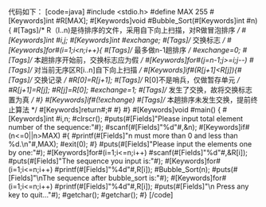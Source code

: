 代码如下：
[code=java]
#include <stdio.h>
#define MAX 255
#[Keywords]int #R[MAX];
#[Keywords]void #Bubble_Sort(#[Keywords]int #n)
{ #[Tags]/* R（l..n)是待排序的文件，采用自下向上扫描，对R做冒泡排序 */
     #[Keywords]int #i,j;
     #[Keywords]int #exchange; #[Tags]/* 交换标志 */
     #[Keywords]for#(i=1;i<n;i++){ #[Tags]/* 最多做n-1趟排序 */
       #exchange=0; #[Tags]/* 本趟排序开始前，交换标志应为假 */
       #[Keywords]for#(j=n-1;j>=i;j--) #[Tags]/* 对当前无序区R[i..n]自下向上扫描 */
        #[Keywords]if#(R[j+1]<R[j]){#[Tags]/* 交换记录 */
          #R[0]=R[j+1]; #[Tags]/* R[0]不是哨兵，仅做暂存单元 */
          #R[j+1]=R[j];
          #R[j]=R[0];
          #exchange=1; #[Tags]/* 发生了交换，故将交换标志置为真 */
         #}
       #[Keywords]if#(!exchange) #[Tags]/* 本趟排序未发生交换，提前终止算法 */
	     #[Keywords]return#;#
     #}
#}
#[Keywords]void #main()
{
	#[Keywords]int #i,n;
	#clrscr();
	#puts(#[Fields]"Please input total element number of the sequence:"#);
	#scanf(#[Fields]"%d"#,&n);
	#[Keywords]if#(n<=0||n>MAX)
	#{
		#printf(#[Fields]"n must more than 0 and less than %d.\n"#,MAX);
		#exit(0);
	#}
	#puts(#[Fields]"Please input the elements one by one:"#);
	#[Keywords]for#(i=1;i<=n;i++)
		#scanf(#[Fields]"%d"#,&R[i]);
	#puts(#[Fields]"The sequence you input is:"#);
	#[Keywords]for#(i=1;i<=n;i++)
		#printf(#[Fields]"%4d"#,R[i]);
	#Bubble_Sort(n);
	#puts(#[Fields]"\nThe sequence after bubble_sort is:"#);
	#[Keywords]for#(i=1;i<=n;i++)
		#printf(#[Fields]"%4d"#,R[i]);
	#puts(#[Fields]"\n Press any key to quit..."#);
	#getchar();
	#getchar();
#}
[/code]